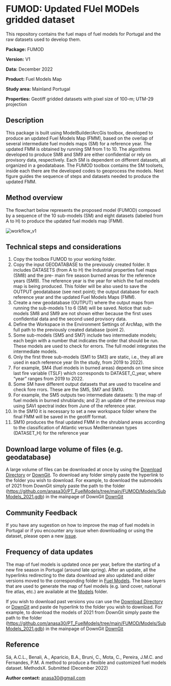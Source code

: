 # FUMOD: Updated FUel MODels gridded dataset

This repository contains the fuel maps of fuel models for Portugal and the raw datasets used to develop them. 

**Package:** FUMOD

**Version:** V1

**Data:** December 2022

**Product:** Fuel Models Map

**Study area:** Mainland Portugal

**Properties:** Geotiff gridded datasets with pixel size of 100-m; UTM-29 projection

## Description
This package is built using ModelBuilder/ArcGis toolbox, developed to produce an updated Fuel Models Map (FMM), based on the overlap of several intermediate fuel models maps (SM) for a reference year. The updated FMM is obtained by running SM from 1 to 10. The algorithms developed to produce SM8 and SM9 are either confidential or rely on provisory data, respectively. Each SM is dependent on different datasets, all organized in a geodatabase. The FUMOD toolbox contains the SM toolsets, inside each there are the developed codes to geoprocess the models. Next figure guides the sequence of steps and datasets needed to produce the updated FMM. 


## Method overview

The flowchart below represents the proposed model (FUMOD) composed by a sequence of the 10 sub-models (SM) and eight datasets (labeled from A to H) to produce the updated fuel models map (FMM).

![workflow_v1](https://user-images.githubusercontent.com/117373204/210095096-28f13635-88f8-47c6-94e6-a526cf376ab4.png)

## Technical steps and considerations
1. Copy the toolbox FUMOD to your working folder.
2. Copy the input GEODATABASE to the previously created folder. It includes DATASETS (from A to H) the Industrial properties fuel maps (SM8) and the pre- main fire season burned areas for the reference years (SM9). The reference year is the year for which the fuel models map is being produced. This folder will be also used to save the OUTPUT geodatabase (see next point); the output database for each reference year and the updated Fuel Models Maps (FMM).
3. Create a new geodatabase (OUTPUT) where the output maps from running the sub-models 1 to 6 (SM) will be saved. Notice that sub-models SM8 and SM9 are not shown either because the first uses confidential data and the second used provisory data.
4. Define the Workspace in the Environment Settings of ArcMap, with the full path to the previously created database (point 2).
5. Some sub-models (SM5 and SM7) include two intermediate models; each begin with a number that indicates the order that should be run. These models are used to check for errors. The full model integrates the intermediate models.
6. Only the first three sub-models (SM1 to SM3) are static, i.e., they all are used in each reference year (In the study, from 2019 to 2022).
7. For example, SM4 (fuel models in burned areas) depends on time since last fire variable (TSLF) which corresponds to DATASET_C_year, where “year” ranges from 2019 to 2022.
8. Some SM have different output datasets that are used to traceline and check fore rrors. These are the SM5, SM7 and SM10.
9. For example, the SM5 outputs two intermediate datasets: 1) the map of fuel models in burned shrublands; and 2) an update of the previous map using SAVI spectral index from June of the reference year.
10. In the SM10 it is necessary to set a new workspace folder where the final FMM will be saved in the geotiff format.
11. SM10 produces the final updated FMM in the shrubland areas according to the classification of Atlantic versus Mediterranean types (DATASET_H) for the reference year


## Download large volume of files (e.g. geodatabase)
A large volume of files can be downloaded at once by using the [Download Directory](https://download-directory.github.io/) or [DownGit](https://downgit.github.io/). To download any folder simply paste the hyperlink to the folder you wish to download. For example, to download the submodels of 2021 from DownGit simply paste the path to the folder (https://github.com/anasa30/PT_FuelModels/tree/main/FUMOD/Models/SubModels_2021.gdb) in the mainpage of DownGit [DownGit](https://downgit.github.io/) 


## Community Feedback
If you have any sugestion on how to improve the map of fuel models in Portugal or if you encounter any issue when downloading or using the dataset, please open a new [issue](https://github.com/anasa30/PT_FuelModels/issues).


## Frequency of data updates
The map of fuel models is updated once per year, before the starting of a new fire season in Portugal (around late spring). After an update, all the hyperlinks redirecting to the data download are also updated and older versions moved to the corresponding folder in [Fuel Models](https://github.com/anasa30/PT_FuelModels/tree/main/Fuel%20Models). The base layers that are used to generate the map of fuel models (e.g. land cover, national fire atlas, etc.) are available at the [Models](https://github.com/anasa30/PT_FuelModels/tree/main/FUMOD/Models) folder.

If you wish to download past versions you can use the [Download Directory](https://download-directory.github.io/) or [DownGit](https://downgit.github.io/) and paste de hyperlink to the folder you wish to download. For example, to download the models of 2021 from DownGit simply paste the path to the folder (https://github.com/anasa30/PT_FuelModels/tree/main/FUMOD/Models/SubModels_2021.gdb) in the mainpage of DownGit [DownGit](https://downgit.github.io/)

## Reference
Sá, A.C.L., Benali, A., Aparicio, B.A., Bruni, C., Mota, C., Pereira, J.M.C. and Fernandes, P.M. A method to produce a flexible and customized fuel models dataset. MethodsX. Submitted (December 2022)


**Author contact:** anasa30@gmail.com
